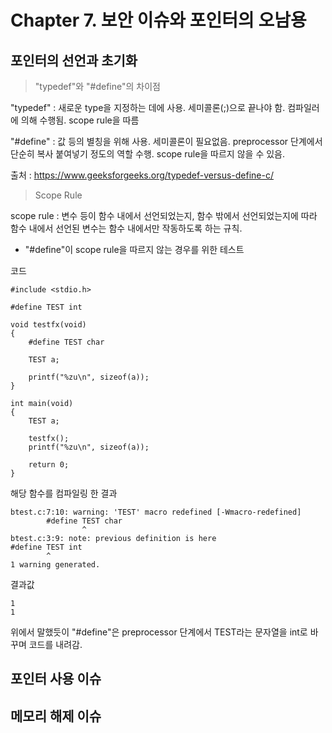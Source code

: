 # Chapter 7. 보안 이슈와 포인터의 오남용

포인터의 선언과 초기화
-

>"typedef"와 "#define"의 차이점

"typedef" : 새로운 type을 지정하는 데에 사용. 세미콜론(;)으로 끝나야 함. 컴파일러에 의해 수행됨. scope rule을 따름

"#define" : 값 등의 별칭을 위해 사용. 세미콜론이 필요없음. preprocessor 단계에서 단순히 복사 붙여넣기 정도의 역할 수행. scope rule을 따르지 않을 수 있음.

출처 : https://www.geeksforgeeks.org/typedef-versus-define-c/ 

>Scope Rule

scope rule : 변수 등이 함수 내에서 선언되었는지, 함수 밖에서 선언되었는지에 따라 함수 내에서 선언된 변수는 함수 내에서만 작동하도록 하는 규칙.

* "#define"이 scope rule을 따르지 않는 경우를 위한 테스트

코드

````
#include <stdio.h>

#define TEST int

void testfx(void)
{
	#define TEST char

	TEST a;

	printf("%zu\n", sizeof(a));
}

int	main(void)
{
	TEST a;

	testfx();
	printf("%zu\n", sizeof(a));

	return 0;
}
````

해당 함수를 컴파일링 한 결과

````
btest.c:7:10: warning: 'TEST' macro redefined [-Wmacro-redefined]
        #define TEST char
                ^
btest.c:3:9: note: previous definition is here
#define TEST int
        ^
1 warning generated.
````

결과값

````
1
1
````

위에서 말했듯이 "#define"은 preprocessor 단계에서 TEST라는 문자열을 int로 바꾸며 코드를 내려감.

포인터 사용 이슈
-
메모리 해제 이슈
-
